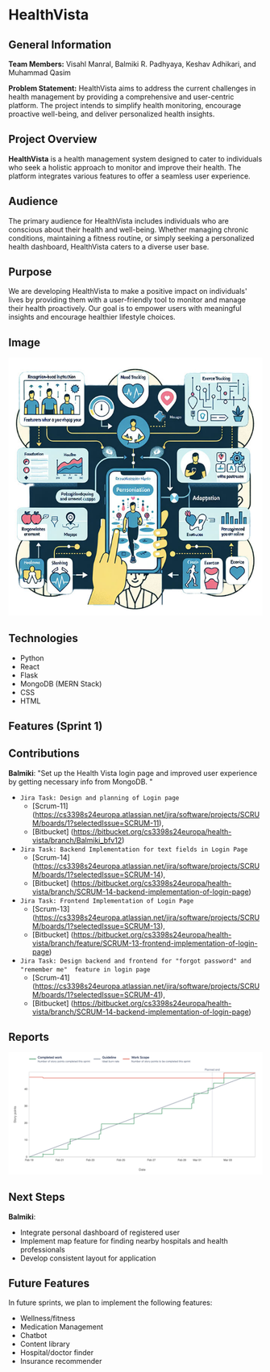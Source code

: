 # HealthVista

## General Information

**Team Members:**
Visahl Manral, Balmiki R. Padhyaya, Keshav Adhikari, and Muhammad Qasim

**Problem Statement:**
HealthVista aims to address the current challenges in health management by providing a comprehensive and user-centric platform. The project intends to simplify health monitoring, encourage proactive well-being, and deliver personalized health insights.

## Project Overview

**HealthVista** is a health management system designed to cater to individuals who seek a holistic approach to monitor and improve their health. The platform integrates various features to offer a seamless user experience.

## Audience

The primary audience for HealthVista includes individuals who are conscious about their health and well-being. Whether managing chronic conditions, maintaining a fitness routine, or simply seeking a personalized health dashboard, HealthVista caters to a diverse user base.

## Purpose

We are developing HealthVista to make a positive impact on individuals' lives by providing them with a user-friendly tool to monitor and manage their health proactively. Our goal is to empower users with meaningful insights and encourage healthier lifestyle choices.

## Image

![Image that depicts our project](static/moode.jpeg)

## Technologies

- Python
- React
- Flask
- MongoDB (MERN Stack)
- CSS
- HTML

## Features (Sprint 1)

## Contributions

**Balmiki**: "Set up the Health Vista login page and improved user experience by getting necessary info from MongoDB. "

- `Jira Task: Design and planning of Login page`
  - [Scrum-11] (https://cs3398s24europa.atlassian.net/jira/software/projects/SCRUM/boards/1?selectedIssue=SCRUM-11),
  - [Bitbucket] (https://bitbucket.org/cs3398s24europa/health-vista/branch/Balmiki_bfv12)
- `Jira Task: Backend Implementation for text fields in Login Page`
  - [Scrum-14] (https://cs3398s24europa.atlassian.net/jira/software/projects/SCRUM/boards/1?selectedIssue=SCRUM-14),
  - [Bitbucket] (https://bitbucket.org/cs3398s24europa/health-vista/branch/SCRUM-14-backend-implementation-of-login-page)
- `Jira Task: Frontend Implementation of Login Page`
  - [Scrum-13] (https://cs3398s24europa.atlassian.net/jira/software/projects/SCRUM/boards/1?selectedIssue=SCRUM-13),
  - [Bitbucket] (https://bitbucket.org/cs3398s24europa/health-vista/branch/feature/SCRUM-13-frontend-implementation-of-login-page)
- `Jira Task: Design backend and frontend for "forgot password" and "remember me"  feature in login page `
  - [Scrum-41] (https://cs3398s24europa.atlassian.net/jira/software/projects/SCRUM/boards/1?selectedIssue=SCRUM-41),
  - [Bitbucket] (https://bitbucket.org/cs3398s24europa/health-vista/branch/SCRUM-14-backend-implementation-of-login-page)
    <br/>

## Reports

![Burnup report of sprint 1](static/report_sprint1.png)

## Next Steps

**Balmiki**:

- Integrate personal dashboard of registered user
- Implement map feature for finding nearby hospitals and health professionals
- Develop consistent layout for application

## Future Features

In future sprints, we plan to implement the following features:

- Wellness/fitness
- Medication Management
- Chatbot
- Content library
- Hospital/doctor finder
- Insurance recommender
